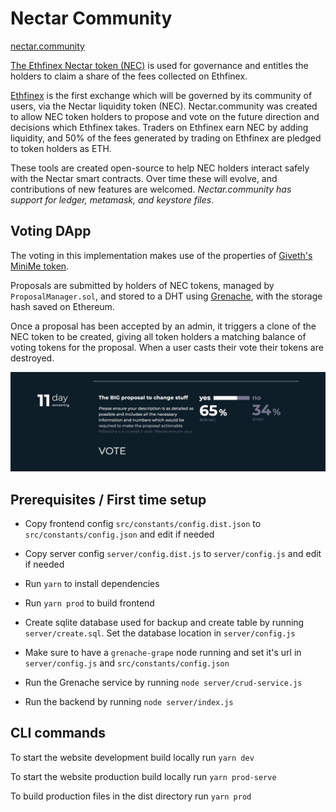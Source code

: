# Nectar Community

[nectar.community](nectar.community)

[The Ethfinex Nectar token (NEC)](https://github.com/ethfinex/nectar) is used for governance and entitles the holders to claim a share of the fees collected on Ethfinex.

[Ethfinex](https://www.ethfinex.com) is the first exchange which will be governed by its community of users, via the Nectar liquidity token (NEC). Nectar.community was created to allow NEC token holders to propose and vote on the future direction and decisions which Ethfinex takes. Traders on Ethfinex earn NEC by adding liquidity, and 50% of the fees generated by trading on Ethfinex are pledged to token holders as ETH.

These tools are created open-source to help NEC holders interact safely with the Nectar smart contracts. Over time these will evolve, and contributions of new features are welcomed. *Nectar.community has support for ledger, metamask, and keystore files*.

## Voting DApp

The voting in this implementation makes use of the properties of [Giveth's MiniMe token](https://github.com/giveth/minime).

Proposals are submitted by holders of NEC tokens, managed by `ProposalManager.sol`, and stored to a DHT using [Grenache](https://github.com/bitfinexcom/grenache), with the storage hash saved on Ethereum.

Once a proposal has been accepted by an admin, it triggers a clone of the NEC token to be created, giving all token holders a matching balance of voting tokens for the proposal. When a user casts their vote their tokens are destroyed.

![Example Proposal Screenshot](/proposal.jpg?raw=true "Example Proposal")

## Prerequisites / First time setup

- Copy frontend config `src/constants/config.dist.json` to `src/constants/config.json` and 
edit if needed

- Copy server config `server/config.dist.js` to `server/config.js` and edit if needed

- Run `yarn` to install dependencies

- Run `yarn prod` to build frontend

- Create sqlite database used for backup and create table by running `server/create.sql`. 
Set the database location in `server/config.js`

- Make sure to have a `grenache-grape` node running and set it's url in `server/config.js` 
and `src/constants/config.json`

- Run the Grenache service by running `node server/crud-service.js`

- Run the backend by running `node server/index.js`

## CLI commands

To start the website development build locally run ```yarn dev```

To start the website production build locally run ```yarn prod-serve```

To build production files in the dist directory run ```yarn prod```
